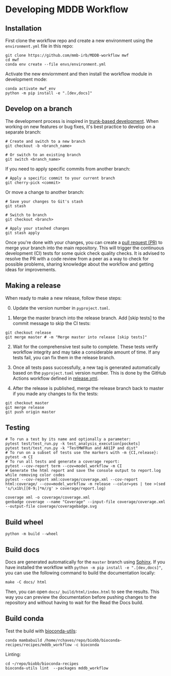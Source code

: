 # Developing MDDB Workflow

## Installation

First clone the workflow repo and create a new environment using the `environment.yml` file in this repo:

``` shell
git clone https://github.com/mmb-irb/MDDB-workflow mwf
cd mwf
conda env create --file envs/environment.yml
```

Activate the new enviornment and then install the workflow module in development mode:

``` shell
conda activate mwf_env
python -m pip install -e ".[dev,docs]"
```

## Develop on a branch

The development process is inspired in [trunk-based development](https://trunkbaseddevelopment.com/). When working on new features or bug fixes, it's best practice to develop on a separate branch:

```shell
# Create and switch to a new branch
git checkout -b <branch_name>

# Or switch to an existing branch
git switch <branch_name>
```
If you need to apply specific commits from another branch:

```shell
# Apply a specific commit to your current branch
git cherry-pick <commit>
```

Or move a change to another branch:
```shell
# Save your changes to Git's stash
git stash

# Switch to branch
git checkout <branch>

# Apply your stashed changes
git stash apply  
```

Once you're done with your changes, you can create a [pull request (PR)](https://github.com/mmb-irb/MDDB-workflow/pulls) to merge your branch into the main repository. This will trigger the continuous development (CI) tests for some quick check quality checks. It is advised to resolve the PR  with a code review from a peer as a way to check for possible problems, sharing knowledge about the workflow and getting ideas for improvements.

## Making a release

When ready to make a new release, follow these steps:

0. Update the version number in `pyproject.toml`.

1. Merge the master branch into the release branch. Add [skip tests] to the commit message to skip the CI tests:

```shell
git checkout release
git merge master # -m "Merge master into release [skip tests]"
```

2. Wait for the comprehensive test suite to complete. These tests verify workflow integrity and may take a considerable amount of time. If any tests fail, you can fix them in the release branch.

3. Once all tests pass successfully, a new tag is generated automatically based on the `pyproject.toml` version number. This is done by the GitHub Actions workflow defined in [release.yml](.github/workflows/release.yml).

4. After the release is published, merge the release branch back to master if you made any changes to fix the tests:

```shell
git checkout master
git merge release
git push origin master
``` 

## Testing
```shell
# To run a test by its name and optionally a parameter:
pytest test/test_run.py -k test_analysis_execution[pockets]
pytest test/test_run.py -k "TestMWFRun and A01IP and dist"
# To run on a subset of tests use the markers with -m {CI,release}:
pytest -m CI
# To run all tests and generate a coverage report:
pytest --cov-report term --cov=model_workflow -m CI
# Generate the html report and save the console output to report.log while removing color codes
pytest --cov-report xml:coverage/coverage.xml --cov-report html:coverage/ --cov=model_workflow -m release --color=yes | tee >(sed 's/\x1b\[[0-9;]*m//g' > coverage/report.log)
```
```shell
coverage xml -o coverage/coverage.xml
genbadge coverage --name "Coverage" --input-file coverage/coverage.xml  --output-file coverage/coveragebadge.svg
```
## Build wheel

`python -m build --wheel`

## Build docs
Docs are generated automatically for the `master` branch using [Sphinx](https://www.sphinx-doc.org/en/master/). If you have installed the workflow with `python -m pip install -e ".[dev,docs]"`, you can use the following command to build the documentation locally:
```shell
make -C docs/ html
```

Then, you can open `docs/_build/html/index.html` to see the results. This way you can preview the documentation before pushing changes to the repository and without having to wait for the Read the Docs build.

## Build conda

Test the build with [bioconda-utils](https://bioconda.github.io/contributor/building-locally.html):

```shell
conda mambabuild /home/rchaves/repo/biobb/bioconda-recipes/recipes/mddb_workflow -c bioconda
```

Linting:
```shell
cd ~/repo/biobb/bioconda-recipes
bioconda-utils lint  --packages mddb_workflow
```
